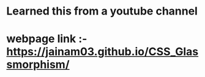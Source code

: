 # Learned this from a youtube channel

# webpage link :- https://jainam03.github.io/CSS_Glassmorphism/
